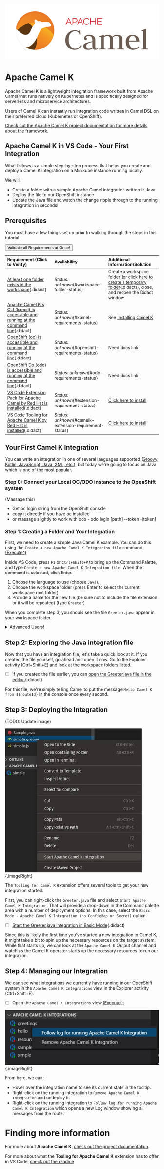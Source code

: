 ![Apache Camel](post-logo-apache-camel-d.png)

# Apache Camel K

Apache Camel K is a lightweight integration framework built from Apache Camel that runs natively on Kubernetes and is specifically designed for serverless and microservice architectures.

Users of Camel K can instantly run integration code written in Camel DSL on their preferred cloud (Kubernetes or OpenShift).

[Check out the Apache Camel K project documentation for more details about the framework.](https://camel.apache.org/camel-k/latest/index.html)

## Apache Camel K in VS Code - Your First Integration

What follows is a simple step-by-step process that helps you create and deploy a Camel K integration on a Minikube instance running locally.

We will:

* Create a folder with a sample Apache Camel integration written in Java
* Deploy the file to our OpenShift instance
* Update the Java file and watch the change ripple through to the running integration in seconds! 

## Prerequisites 

You must have a few things set up prior to walking through the steps in this tutorial. 

<a href='didact://?commandId=vscode.didact.validateAllRequirements' title='Validate all requirements!'><button>Validate all Requirements at Once!</button></a>

| Requirement (Click to Verify)  | Availability | Additional Information/Solution |
| :--- | :--- | :--- |
| [At least one folder exists in the workspace](didact://?commandId=vscode.didact.workspaceFolderExistsCheck&text=workspace-folder-status "Ensure that at least one folder exists in the user workspace"){.didact} | *Status: unknown*{#workspace-folder-status} | Create a workspace folder (or [click here to create a temporary folder](didact://?commandId=vscode.didact.createWorkspaceFolder "Create a temporary folder and add it to the workspace."){.didact}), close, and reopen the Didact window
| [Apache Camel K's CLI (kamel) is accessible and running at the command line](didact://?commandId=vscode.didact.cliCommandSuccessful&text=kamel-requirements-status$$kamel%20version "Tests to see if `kamel version` returns a result"){.didact} 	| *Status: unknown*{#kamel-requirements-status} 	| See [Installing Camel K](https://camel.apache.org/camel-k/latest/installation "Documentation on how to Install Apache Camel K")
| [OpenShift (oc) is accessible and running at the command line](didact://?commandId=vscode.didact.cliCommandSuccessful&text=openshift-requirements-status$$oc%20version "Tests to see if `oc version` returns a result"){.didact} 	| *Status: unknown*{#openshift-requirements-status} 	| Need docs link
| [OpenShift Do (odo) is accessible and running at the command line](didact://?commandId=vscode.didact.cliCommandSuccessful&text=odo-requirements-status$$odo%20version "Tests to see if `odo version` returns a result"){.didact} 	| *Status: unknown*{#odo-requirements-status} 	| Need docs link
| [VS Code Extension Pack for Apache Camel by Red Hat is installed](didact://?commandId=vscode.didact.extensionRequirementCheck&text=extension-requirement-status$$redhat.apache-camel-extension-pack "Checks the VS Code workspace to make sure the extension pack is installed"){.didact} | *Status: unknown*{#extension-requirement-status} 	| [Click here to install](vscode:extension/redhat.apache-camel-extension-pack "Opens the extension page and provides an install link") |
| [VS Code Tooling for Apache Camel K by Red Hat is installed](didact://?commandId=vscode.didact.extensionRequirementCheck&text=camelk-extension-requirement-status$$redhat.vscode-camelk "Checks the VS Code workspace to make sure the extension pack is installed"){.didact} | *Status: unknown*{#camelk-extension-requirement-status} 	| [Click here to install](vscode:extension/redhat.vscode-camelk "Opens the extension page and provides an install link") |

## Your First Camel K Integration

You can write an integration in one of several languages supported ([Groovy, Kotlin, JavaScript, Java, XML, etc.](https://camel.apache.org/camel-k/latest/languages/languages.html)), but today we're going to focus on Java which is one of the most popular.

### Step 0: Connect your Local OC/ODO instance to the OpenShift system

(Massage this)

- Get oc login string from the OpenShift console
- copy it directly if you have oc installed
- or massage slightly to work with odo - odo login [path] --token=[token]

### Step 1: Creating a Folder and Your Integration

First, we need to create a simple Java Camel K example. You can do this using the `Create a new Apache Camel K Integration file` command. [(Execute^)](didact://?commandId=camelk.integrations.createNewIntegrationFile&text=Java$$Greeter)

Inside VS Code, press `F1` or `Ctrl+Shift+P` to bring up the Command Palette, and type `Create a new Apache Camel K Integration file`. When the command is selected, click Enter.

1. Choose the language to use (choose `Java`).
2. Choose the workspace folder (press Enter to select the current workspace root folder)
3. Provide a name for the new file (be sure not to include the file extension or it will be repeated) (type `Greeter`)

When you complete step 3, you should see the file `Greeter.java` appear in your workspace folder.

<details><summary>Advanced Users!</summary>

If you simply want to get started writing some Groovy code, you can create a folder in your workspace, create a file called `Greeter.java`, and copy in the following code:

```java
// camel-k: language=java

import org.apache.camel.builder.RouteBuilder;

public class Greeter extends RouteBuilder {
	@Override
	public void configure() throws Exception {

		// Write your routes here, for example:
		from("timer:java?period=1s")
			.routeId("java")
			.setBody()
				.simple("Hello Camel K from ${routeId}")
			.to("log:info");
	}
}

```

</details>

## Step 2: Exploring the Java integration file

Now that you have an integration file, let's take a quick look at it. If you created the file yourself, go ahead and open it now. Go to the Explorer activity (Ctrl+Shift+E) and look at the workspace folders listed.

- [ ] If you created the file earlier, you can [open the Greeter.java file in the editor.](didact://?commandId=vscode.openFolder&projectFilePath=Greeter.java "Opens the Greeter.java file"){.didact}

For this file, we're simply telling Camel to put the message `Hello Camel K from ${routeId}` in the console once every second.

## Step 3: Deploying the Integration

(TODO: Update image)

![Camel K Start Integration menu](https://raw.githubusercontent.com/camel-tooling/vscode-camelk/master/images/camelk-start-integration-popup-menu.jpg){.imageRight}

The `Tooling for Camel K` extension offers several tools to get your new integration started. 

First, you can right-click the `Greeter.java` file and select `Start Apache Camel K Integration`. That will provide a drop-down in the Command palette area with a number of deployment options. In this case, select the `Basic Mode - Apache Camel K Integration (no ConfigMap or Secret)` option. 

- [ ] [Start the Greeter.java integration in Basic Mode](didact://?commandId=camelk.startintegration&projectFilePath=Greeter.java "Deploys the Greeter.java file in 'Basic mode'"){.didact}

Since this is likely the first time you've started a new integration in Camel K, it might take a bit to spin up the necessary resources on the target system. While that starts up, we can look at the `Apache Camel K` Output channel and watch as the Camel K operator starts up the necessary resources to run our integration.

## Step 4: Managing our Integration

We can see what integrations we currently have running in our OpenShift system in the `Apache Camel K Integrations` view in the Explorer activity (Ctrl+Shift+E).

- [ ] Open the `Apache Camel K Integrations` view [(Execute^)](didact://?commandId=camelk.integrations.focus)

![Integrations view with context menu](https://raw.githubusercontent.com/camel-tooling/vscode-camelk/master/images/camelk-integrations-view-remove-menu.jpg){.imageRight}

From here, we can:

- Hover over the integration name to see its current state in the tooltip. 
- Right-click on the running integration to `Remove Apache Camel K Integration` and undeploy it.
- Right-click on the running integration to `Follow log for running Apache Camel K Integration` which opens a new Log window showing all messages from the route.

# Finding more information

For more about **Apache Camel K**, [check out the project documentation](https://camel.apache.org/camel-k/latest/index.html).

For more about what the **Tooling for Apache Camel K** extension has to offer in VS Code, [check out the readme](https://github.com/camel-tooling/vscode-camelk/blob/master/README.md)

